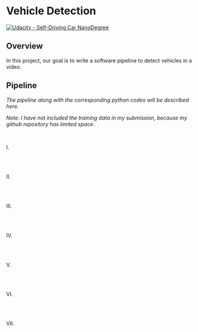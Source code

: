 # Vehicle Detection
[![Udacity - Self-Driving Car NanoDegree](https://s3.amazonaws.com/udacity-sdc/github/shield-carnd.svg)](http://www.udacity.com/drive)



Overview
---

In this project, our goal is to write a software pipeline to detect vehicles in a video.   
 

Pipeline
---

*The pipeline along with the corresponding python codes will be described here.*

*Note: I have not included the training data in my submission, because my github repository has limited space.*

<br>

I. 

</br>

<br>

II. 

</br>


<br>

III. 

</br>


<br>

IV. 

</br>


<br>

V. 

</br>


<br>

VI. 

</br>


<br>

VII. 

</br>